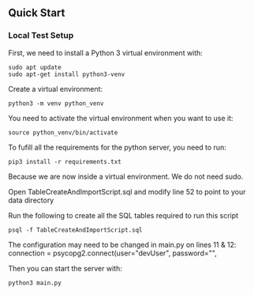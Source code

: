## Quick Start

### Local Test Setup

First, we need to install a Python 3 virtual environment with:

```
sudo apt update
sudo apt-get install python3-venv
```

Create a virtual environment:

```
python3 -m venv python_venv
```

You need to activate the virtual environment when you want to use it:

```
source python_venv/bin/activate
```

To fufill all the requirements for the python server, you need to run:

```
pip3 install -r requirements.txt
```

Because we are now inside a virtual environment. We do not need sudo.

Open TableCreateAndImportScript.sql and modify line 52 to point to your data directory

Run the following to create all the SQL tables required to run this script

```
psql -f TableCreateAndImportScript.sql
```
The configuration may need to be changed in main.py on lines 11 & 12:
connection = psycopg2.connect(user="devUser",
password="",

Then you can start the server with:

```
python3 main.py
```
